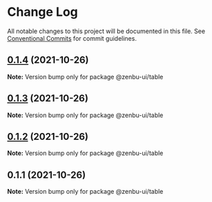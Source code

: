# Change Log

All notable changes to this project will be documented in this file.
See [Conventional Commits](https://conventionalcommits.org) for commit guidelines.

## [0.1.4](https://github.com/KodepandaID/zenbu-ui/compare/@zenbu-ui/table@0.1.3...@zenbu-ui/table@0.1.4) (2021-10-26)

**Note:** Version bump only for package @zenbu-ui/table





## [0.1.3](https://github.com/KodepandaID/zenbu-ui/compare/@zenbu-ui/table@0.1.2...@zenbu-ui/table@0.1.3) (2021-10-26)

**Note:** Version bump only for package @zenbu-ui/table





## [0.1.2](https://github.com/KodepandaID/zenbu-ui/compare/@zenbu-ui/table@0.1.1...@zenbu-ui/table@0.1.2) (2021-10-26)

**Note:** Version bump only for package @zenbu-ui/table





## 0.1.1 (2021-10-26)

**Note:** Version bump only for package @zenbu-ui/table
